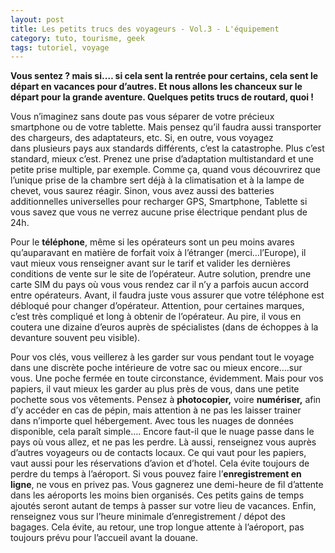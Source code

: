 ```yaml
---
layout: post
title: Les petits trucs des voyageurs - Vol.3 - L'équipement
category: tuto, tourisme, geek
tags: tutoriel, voyage
---
```


**Vous sentez ? mais si.… si cela sent la rentrée pour certains, cela sent le départ en vacances pour d’autres. Et nous allons les chanceux sur le départ pour la grande aventure. Quelques petits trucs de routard, quoi !**

Vous n’imaginez sans doute pas vous séparer de votre précieux smartphone ou de votre tablette. Mais pensez qu’il faudra aussi transporter des chargeurs, des adaptateurs, etc. Si, en outre, vous voyagez dans plusieurs pays aux standards différents, c’est la catastrophe. Plus c’est standard, mieux c’est. Prenez une prise d’adaptation multistandard et une petite prise multiple, par exemple. Comme ça, quand vous découvrirez que l’unique prise de la chambre sert déjà à la climatisation et à la lampe de chevet, vous saurez réagir. Sinon, vous avez aussi des batteries additionnelles universelles pour recharger GPS, Smartphone, Tablette si vous savez que vous ne verrez aucune prise électrique pendant plus de 24h.

Pour le **téléphone**, même si les opérateurs sont un peu moins avares qu’auparavant en matière de forfait voix à l’étranger (merci…l’Europe), il vaut mieux vous renseigner avant sur le tarif et valider les dernières conditions de vente sur le site de l’opérateur. Autre solution, prendre une carte SIM du pays où vous vous rendez car il n’y a parfois aucun accord entre opérateurs. Avant, il faudra juste vous assurer que votre téléphone est débloqué pour changer d’opérateur. Attention, pour certaines marques, c’est très compliqué et long à obtenir de l’opérateur. Au pire, il vous en coutera une dizaine d’euros auprès de spécialistes (dans de échoppes à la devanture souvent peu visible).

Pour vos clés, vous veillerez à les garder sur vous pendant tout le voyage dans une discrète poche intérieure de votre sac ou mieux encore….sur vous. Une poche fermée en toute circonstance, évidemment. Mais pour vos papiers, il vaut mieux les garder au plus près de vous, dans une petite pochette sous vos vêtements. Pensez à **photocopier,** voire **numériser,** afin d’y accéder en cas de pépin, mais attention à ne pas les laisser trainer dans n’importe quel hébergement. Avec tous les nuages de données disponible, cela paraît simple…. Encore faut-il que le nuage passe dans le pays où vous allez, et ne pas les perdre. Là aussi, renseignez vous auprès d’autres voyageurs ou de contacts locaux. Ce qui vaut pour les papiers, vaut aussi pour les réservations d’avion et d’hotel. Cela évite toujours de perdre du temps à l’aéroport. Si vous pouvez faire l’**enregistrement en ligne**, ne vous en privez pas. Vous gagnerez une demi-heure de fil d’attente dans les aéroports les moins bien organisés. Ces petits gains de temps ajoutés seront autant de temps à passer sur votre lieu de vacances. Enfin, renseignez vous sur l’heure minimale d’enregistrement / dépot des bagages. Cela évite, au retour, une trop longue attente à l’aéroport, pas toujours prévu pour l’accueil avant la douane.


